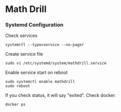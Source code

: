 # Math Drill

### Systemd Configuration

Check services

`systemctl --type=service --no-pager`

Create service file

`sudo vi /etc/systemd/system/mathdrill.service`

Enable service start on reboot

```
sudo systemctl enable mathdrill
sudo reboot
```

If you check status, it will say "exited". Check docker.

`docker ps`
